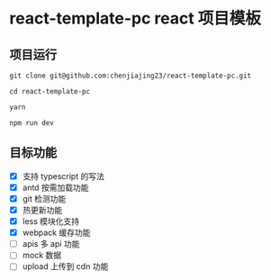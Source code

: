 # react-template-pc react 项目模板

## 项目运行

```shell
git clone git@github.com:chenjiajing23/react-template-pc.git

cd react-template-pc

yarn

npm run dev

```

## 目标功能

- [x] 支持 typescript 的写法
- [x] antd 按需加载功能
- [x] git 检测功能
- [x] 热更新功能
- [x] less 模块化支持
- [x] webpack 缓存功能
- [ ] apis 多 api 功能
- [ ] mock 数据
- [ ] upload 上传到 cdn 功能
